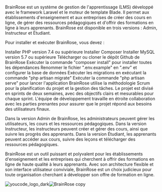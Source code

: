 



BrainRose est un système de gestion de l'apprentissage (LMS) développé avec le framework Laravel et le moteur de template Blade. Il permet aux établissements d'enseignement et aux entreprises de créer des cours en ligne, de gérer des ressources pédagogiques et d'offrir des formations en ligne à leurs apprenants. BrainRose est disponible en trois versions : Admin, Instructeur et Étudiant.

Pour installer et exécuter BrainRose, vous devez :

Installer PHP version 7.4 ou supérieure
Installer Composer
Installer MySQL version 5.7 ou supérieure
Télécharger ou cloner le dépôt Github de BrainRose
Exécuter la commande "composer install" pour installer toutes les dépendances
Renommer le fichier ".env.example" en ".env" et configurer la base de données
Exécuter les migrations en exécutant la commande "php artisan migrate"
Exécuter la commande "php artisan serve" pour lancer l'application
BrainRose utilise la méthodologie Scrum pour la planification du projet et la gestion des tâches. Le projet est divisé en sprints de deux semaines, avec des objectifs clairs et mesurables pour chaque sprint. L'équipe de développement travaille en étroite collaboration avec les parties prenantes pour assurer que le projet répond aux besoins des utilisateurs finaux.

Dans la version Admin de BrainRose, les administrateurs peuvent gérer les utilisateurs, les cours et les ressources pédagogiques. Dans la version Instructeur, les instructeurs peuvent créer et gérer des cours, ainsi que suivre les progrès des apprenants. Dans la version Étudiant, les apprenants peuvent accéder aux cours, suivre des leçons et télécharger des ressources pédagogiques.

BrainRose est un outil puissant et polyvalent pour les établissements d'enseignement et les entreprises qui cherchent à offrir des formations en ligne de haute qualité à leurs apprenants. Avec son architecture flexible et son interface utilisateur conviviale, BrainRose est un choix judicieux pour toute organisation cherchant à développer son offre de formation en ligne.





















![youcode_logo_dark](https://user-images.githubusercontent.com/24464220/234575564-eebe8fa3-e06c-4719-90c4-7ada110a413d.png)![BrainRose copy](https://user-images.githubusercontent.com/24464220/234576270-5119fa03-bd7b-4976-8425-7247f7350a49.png)

